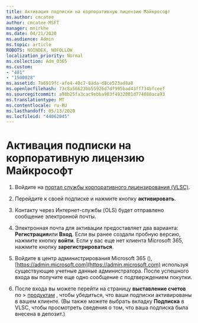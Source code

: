 ```yaml
---
title: Активация подписки на корпоративную лицензию Майкрософт
ms.author: cmcatee
author: cmcatee-MSFT
manager: mnirkhe
ms.date: 04/21/2020
ms.audience: Admin
ms.topic: article
ROBOTS: NOINDEX, NOFOLLOW
localization_priority: Normal
ms.collection: Adm_O365
ms.custom:
- "481"
- "1500028"
ms.assetid: 7a6919fc-afe4-40c7-8ada-d8ce523ad8a8
ms.openlocfilehash: 73c8a56623bb55926d7df995bad43ff734bfceef
ms.sourcegitcommit: a98b25fa3cac9ebba983f4932881d774880aca93
ms.translationtype: MT
ms.contentlocale: ru-RU
ms.lasthandoff: 05/13/2020
ms.locfileid: "44062045"
---
```

# <a name="activating-a-microsoft-volume-license-subscription"></a>Активация подписки на корпоративную лицензию Майкрософт

1. Войдите на [портал службы корпоративного лицензирования (VLSC)](https://go.microsoft.com/fwlink/p/?LinkId=329762).

2. Перейдите к своей подписке и нажмите кнопку **активировать**.

3. Контакту через Интернет-службы (OLS) будет отправлено сообщение электронной почты.

4. Электронная почта для активации предоставляет два варианта: **Регистрация**или **Вход**. Если вы ранее создали пробную версию, нажмите кнопку **войти**. Если у вас еще нет клиента Microsoft 365, нажмите кнопку **зарегистрироваться**.

5. Войдите в центр администрирования Microsoft 365 (), [https://admin.microsoft.com](https://admin.microsoft.com) используя существующие учетные данные администратора. После успешного входа вы получите еще одно сообщение с подтверждением покупки.

6. После входа вы можете перейти на страницу **выставление счетов** по \> [продуктам](https://go.microsoft.com/fwlink/p/?linkid=842054) , чтобы убедиться, что ваши подписки активированы в вашем клиенте. (Вы также можете выбрать вкладку **Подписка** в VLSC, чтобы просмотреть сведения о том, что ваша подписка была внесена в депозит.)
